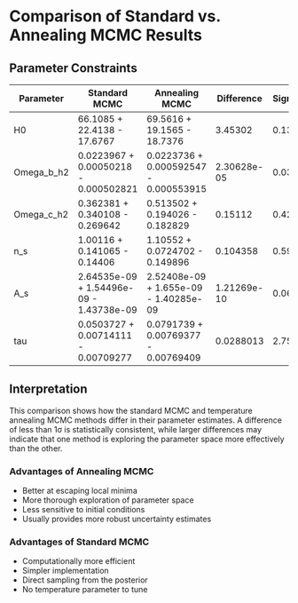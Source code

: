 # Comparison of Standard vs. Annealing MCMC Results

## Parameter Constraints

| Parameter | Standard MCMC | Annealing MCMC | Difference | Significance |
|-----------|--------------|----------------|------------|-------------|
| H0 | 66.1085 + 22.4138 - 17.6767 | 69.5616 + 19.1565 - 18.7376 | 3.45302 | 0.13σ |
| Omega_b_h2 | 0.0223967 + 0.00050218 - 0.000502821 | 0.0223736 + 0.000592547 - 0.000553915 | 2.30628e-05 | 0.03σ |
| Omega_c_h2 | 0.362381 + 0.340108 - 0.269642 | 0.513502 + 0.194026 - 0.182829 | 0.15112 | 0.42σ |
| n_s | 1.00116 + 0.141065 - 0.14406 | 1.10552 + 0.0724702 - 0.149896 | 0.104358 | 0.59σ |
| A_s | 2.64535e-09 + 1.54496e-09 - 1.43738e-09 | 2.52408e-09 + 1.655e-09 - 1.40285e-09 | 1.21269e-10 | 0.06σ |
| tau | 0.0503727 + 0.00714111 - 0.00709277 | 0.0791739 + 0.00769377 - 0.00769409 | 0.0288013 | 2.75σ |

## Interpretation

This comparison shows how the standard MCMC and temperature annealing MCMC methods differ in their parameter estimates. A difference of less than 1σ is statistically consistent, while larger differences may indicate that one method is exploring the parameter space more effectively than the other.

### Advantages of Annealing MCMC

- Better at escaping local minima
- More thorough exploration of parameter space
- Less sensitive to initial conditions
- Usually provides more robust uncertainty estimates

### Advantages of Standard MCMC

- Computationally more efficient
- Simpler implementation
- Direct sampling from the posterior
- No temperature parameter to tune
